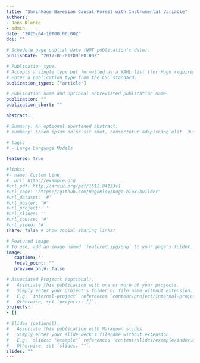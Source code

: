 ```yaml
---
title: "Shrinkage Bayesian Causal Forest with Instrumental Variable"
authors:
- Jens Klenke
- admin
date: "2025-04-19T00:00:00Z"
doi: ""

# Schedule page publish date (NOT publication's date).
publishDate: "2017-01-01T00:00:00Z"

# Publication type.
# Accepts a single type but formatted as a YAML list (for Hugo requirements).
# Enter a publication type from the CSL standard.
publication_types: ["article"]

# Publication name and optional abbreviated publication name.
publication: ""
publication_short: ""

abstract: 

# Summary. An optional shortened abstract.
# summary: Lorem ipsum dolor sit amet, consectetur adipiscing elit. Duis posuere tellus ac convallis placerat. Proin tincidunt magna sed ex sollicitudin condimentum.

# tags:
# - Large Language Models

featured: true

#links:
#- name: Custom Link
#  url: http://example.org
#url_pdf: http://arxiv.org/pdf/1512.04133v1
#url_code: 'https://github.com/HugoBlox/hugo-blox-builder'
#url_dataset: '#'
#url_poster: '#'
#url_project: ''
#url_slides: ''
#url_source: '#'
#url_video: '#'
share: false # Show social sharing links?

# Featured image
# To use, add an image named `featured.jpg/png` to your page's folder. 
image:
   caption: ''
   focal_point: ""
   preview_only: false

# Associated Projects (optional).
#   Associate this publication with one or more of your projects.
#   Simply enter your project's folder or file name without extension.
#   E.g. `internal-project` references `content/project/internal-project/index.md`.
#   Otherwise, set `projects: []`.
projects:
- []

# Slides (optional).
#   Associate this publication with Markdown slides.
#   Simply enter your slide deck's filename without extension.
#   E.g. `slides: "example"` references `content/slides/example/index.md`.
#   Otherwise, set `slides: ""`.
slides: ""
---
```






